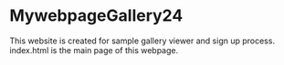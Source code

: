 # MywebpageGallery24
This website is created for sample gallery viewer and sign up process.
index.html is the main page of this webpage.
